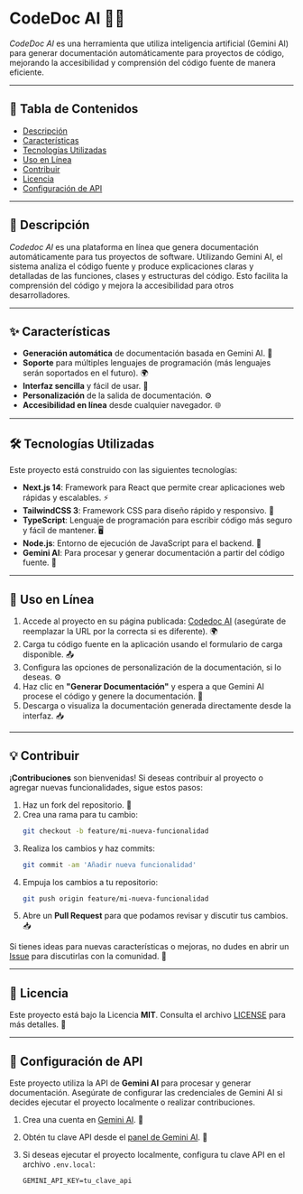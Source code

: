 # **CodeDoc AI** 🤖📄  
*CodeDoc AI* es una herramienta que utiliza inteligencia artificial (Gemini AI) para generar documentación automáticamente para proyectos de código, mejorando la accesibilidad y comprensión del código fuente de manera eficiente.

---

## **📑 Tabla de Contenidos**

- [Descripción](#descripción)
- [Características](#características)
- [Tecnologías Utilizadas](#tecnologías-utilizadas)
- [Uso en Línea](#uso-en-línea)
- [Contribuir](#contribuir)
- [Licencia](#licencia)
- [Configuración de API](#configuración-de-api)

---

## **📝 Descripción**  

*Codedoc AI* es una plataforma en línea que genera documentación automáticamente para tus proyectos de software. Utilizando Gemini AI, el sistema analiza el código fuente y produce explicaciones claras y detalladas de las funciones, clases y estructuras del código. Esto facilita la comprensión del código y mejora la accesibilidad para otros desarrolladores.

---

## **✨ Características**  

- **Generación automática** de documentación basada en Gemini AI. 🤖
- **Soporte** para múltiples lenguajes de programación (más lenguajes serán soportados en el futuro). 🌍
- **Interfaz sencilla** y fácil de usar. 🎨
- **Personalización** de la salida de documentación. ⚙️
- **Accesibilidad en línea** desde cualquier navegador. 🌐

---

## **🛠️ Tecnologías Utilizadas**  

Este proyecto está construido con las siguientes tecnologías:

- **Next.js 14**: Framework para React que permite crear aplicaciones web rápidas y escalables. ⚡
- **TailwindCSS 3**: Framework CSS para diseño rápido y responsivo. 🎨
- **TypeScript**: Lenguaje de programación para escribir código más seguro y fácil de mantener. 🖥️
- **Node.js**: Entorno de ejecución de JavaScript para el backend. 🔧
- **Gemini AI**: Para procesar y generar documentación a partir del código fuente. 🤖

---

## **🚀 Uso en Línea**  

1. Accede al proyecto en su página publicada: [Codedoc AI](https://codedoc-ai.vercel.app) (asegúrate de reemplazar la URL por la correcta si es diferente). 🌍
2. Carga tu código fuente en la aplicación usando el formulario de carga disponible. 📤
3. Configura las opciones de personalización de la documentación, si lo deseas. ⚙️
4. Haz clic en **"Generar Documentación"** y espera a que Gemini AI procese el código y genere la documentación. 🧠
5. Descarga o visualiza la documentación generada directamente desde la interfaz. 📥

---

## **💡 Contribuir**  

¡**Contribuciones** son bienvenidas! Si deseas contribuir al proyecto o agregar nuevas funcionalidades, sigue estos pasos:

1. Haz un fork del repositorio. 🍴
2. Crea una rama para tu cambio:  
   ```bash
   git checkout -b feature/mi-nueva-funcionalidad
   ```
3. Realiza los cambios y haz commits:  
   ```bash
   git commit -am 'Añadir nueva funcionalidad'
   ```
4. Empuja los cambios a tu repositorio:  
   ```bash
   git push origin feature/mi-nueva-funcionalidad
   ```
5. Abre un **Pull Request** para que podamos revisar y discutir tus cambios. 📥

Si tienes ideas para nuevas características o mejoras, no dudes en abrir un [Issue](https://github.com/SoyElMadro/codedoc-ai/issues) para discutirlas con la comunidad. 💬

---

## **📜 Licencia**  

Este proyecto está bajo la Licencia **MIT**. Consulta el archivo [LICENSE](LICENSE) para más detalles. 📃

---

## **🔑 Configuración de API**  

Este proyecto utiliza la API de **Gemini AI** para procesar y generar documentación. Asegúrate de configurar las credenciales de Gemini AI si decides ejecutar el proyecto localmente o realizar contribuciones.

1. Crea una cuenta en [Gemini AI](https://gemini-ai.com/signup/). 📝
2. Obtén tu clave API desde el [panel de Gemini AI](https://gemini-ai.com/account/api-keys). 🔑
3. Si deseas ejecutar el proyecto localmente, configura tu clave API en el archivo `.env.local`:

    ```env
    GEMINI_API_KEY=tu_clave_api
    ```
